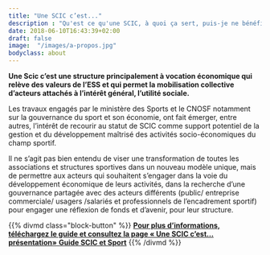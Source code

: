```yaml
---
title: "Une SCIC c’est..."
description : "Qu'est ce qu'une SCIC, à quoi ça sert, puis-je ne bénéficier ?"
date: 2018-06-10T16:43:39+02:00
draft: false
image:  "/images/a-propos.jpg"
bodyclass: about
---
```

**Une Scic c’est une structure principalement à vocation économique qui relève des valeurs de l’ESS et qui permet la mobilisation collective d’acteurs attachés à l’intérêt général, l’utilité sociale.**

Les travaux engagés par le ministère des Sports et le CNOSF notamment sur la gouvernance du sport et son économie, ont fait émerger, entre autres, l’intérêt de recourir au statut de SCIC comme support potentiel de la gestion et du développement maîtrisé des activités socio-économiques du champ sportif.

Il ne s’agit pas bien entendu de viser une transformation de toutes les associations et structures sportives dans un nouveau modèle unique, mais de permettre aux acteurs qui souhaitent s’engager dans la voie du développement économique de leurs activités, dans la recherche d’une gouvernance partagée avec des acteurs différents (public/ entreprise commerciale/ usagers /salariés et professionnels de l’encadrement sportif) pour engager une réflexion de fonds et d’avenir, pour leur structure. 

{{% divmd class="block-button" %}}
[**Pour plus d’informations, téléchargez le guide et consultez la page « Une SCIC c’est… présentation»** **Guide SCIC et Sport**](/pdf/guide-scic.pdf)
{{% /divmd %}}
